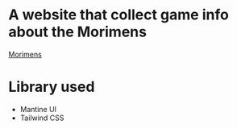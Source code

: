 # A website that collect game info about the Morimens

[Morimens](https://morimens.qookkagames.com/)

# Library used
- Mantine UI
- Tailwind CSS



